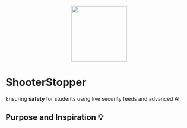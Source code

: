 <p align="center">
  <img src="https://github.com/frankchang1000/ShooterStopper/blob/main/docs/logo.png", width="150"/>
</p>

# ShooterStopper

Ensuring **safety** for students using live security feeds and advanced AI.

## Purpose and Inspiration 💡
